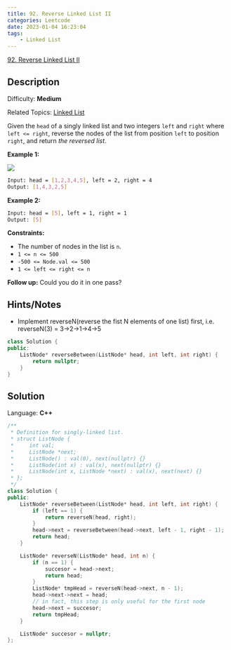 ```yaml
---
title: 92. Reverse Linked List II
categories: Leetcode
date: 2023-01-04 16:23:04
tags:
    - Linked List
---
```


[92\. Reverse Linked List II](https://leetcode.com/problems/reverse-linked-list-ii/)

## Description

Difficulty: **Medium**

Related Topics: [Linked List](https://leetcode.com/tag/linked-list/)

Given the `head` of a singly linked list and two integers `left` and `right` where `left <= right`, reverse the nodes of the list from position `left` to position `right`, and return _the reversed list_.

**Example 1:**

![](https://assets.leetcode.com/uploads/2021/02/19/rev2ex2.jpg)

```bash
Input: head = [1,2,3,4,5], left = 2, right = 4
Output: [1,4,3,2,5]
```

**Example 2:**

```bash
Input: head = [5], left = 1, right = 1
Output: [5]
```

**Constraints:**

* The number of nodes in the list is `n`.
* `1 <= n <= 500`
* `-500 <= Node.val <= 500`
* `1 <= left <= right <= n`

**Follow up:** Could you do it in one pass?

## Hints/Notes

* Implement reverseN(reverse the fist N elements of one list) first,
  i.e. reverseN(3) = 3->2->1->4->5

```C++
class Solution {
public:
    ListNode* reverseBetween(ListNode* head, int left, int right) {
        return nullptr;
    }
}
```

## Solution

Language: **C++**

```C++
/**
 * Definition for singly-linked list.
 * struct ListNode {
 *     int val;
 *     ListNode *next;
 *     ListNode() : val(0), next(nullptr) {}
 *     ListNode(int x) : val(x), next(nullptr) {}
 *     ListNode(int x, ListNode *next) : val(x), next(next) {}
 * };
 */
class Solution {
public:
    ListNode* reverseBetween(ListNode* head, int left, int right) {
        if (left == 1) {
            return reverseN(head, right);
        }
        head->next = reverseBetween(head->next, left - 1, right - 1);
        return head;
    }

    ListNode* reverseN(ListNode* head, int n) {
        if (n == 1) {
            succesor = head->next;
            return head;
        }
        ListNode* tmpHead = reverseN(head->next, n - 1);
        head->next->next = head;
        // in fact, this step is only useful for the first node
        head->next = succesor;
        return tmpHead;
    }

    ListNode* succesor = nullptr;
};
```
